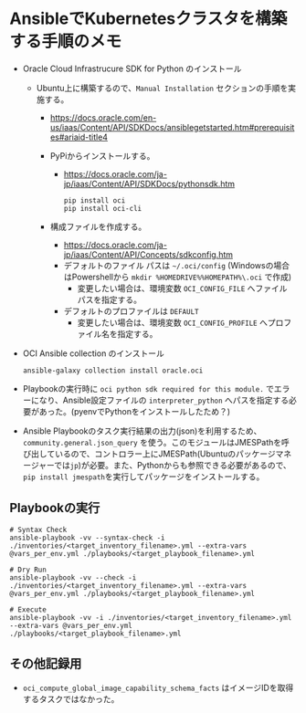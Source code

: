 # AnsibleでKubernetesクラスタを構築する手順のメモ

- Oracle Cloud Infrastrucure SDK for Python のインストール

  - Ubuntu上に構築するので、`Manual Installation` セクションの手順を実施する。
    - <https://docs.oracle.com/en-us/iaas/Content/API/SDKDocs/ansiblegetstarted.htm#prerequisites#ariaid-title4>

    - PyPiからインストールする。
      - <https://docs.oracle.com/ja-jp/iaas/Content/API/SDKDocs/pythonsdk.htm>

        ```shell
        pip install oci
        pip install oci-cli
        ```

    - 構成ファイルを作成する。
      - <https://docs.oracle.com/ja-jp/iaas/Content/API/Concepts/sdkconfig.htm>
      - デフォルトのファイル パスは `~/.oci/config` (Windowsの場合はPowershellから `mkdir %HOMEDRIVE%%HOMEPATH%\.oci` で作成)
        - 変更したい場合は、環境変数 `OCI_CONFIG_FILE` へファイル パスを指定する。
      - デフォルトのプロファイルは `DEFAULT`
        - 変更したい場合は、環境変数 `OCI_CONFIG_PROFILE` へプロファイル名を指定する。

- OCI Ansible collection のインストール

  ```shell
  ansible-galaxy collection install oracle.oci
  ```

- Playbookの実行時に `oci python sdk required for this module.` でエラーになり、Ansible設定ファイルの `interpreter_python` へパスを指定する必要があった。(pyenvでPythonをインストールしたため？)

- Ansible Playbookのタスク実行結果の出力(json)を利用するため、`community.general.json_query` を使う。このモジュールはJMESPathを呼び出しているので、コントロラー上にJMESPath(Ubuntuのパッケージマネージャーでは`jp`)が必要。また、Pythonからも参照できる必要があるので、`pip install jmespath`を実行してパッケージをインストールする。

## Playbookの実行

```shell
# Syntax Check
ansible-playbook -vv --syntax-check -i ./inventories/<target_inventory_filename>.yml --extra-vars @vars_per_env.yml ./playbooks/<target_playbook_filename>.yml

# Dry Run
ansible-playbook -vv --check -i ./inventories/<target_inventory_filename>.yml --extra-vars @vars_per_env.yml ./playbooks/<target_playbook_filename>.yml

# Execute
ansible-playbook -vv -i ./inventories/<target_inventory_filename>.yml --extra-vars @vars_per_env.yml ./playbooks/<target_playbook_filename>.yml
```

## その他記録用

- `oci_compute_global_image_capability_schema_facts` はイメージIDを取得するタスクではなかった。
